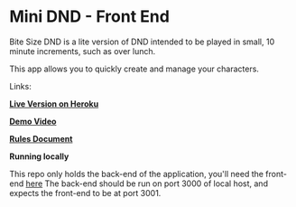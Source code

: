 # Mini DND - Front End

Bite Size DND is a lite version of DND intended to be played in small, 10 minute increments, such as over lunch.

This app allows you to quickly create and manage your characters. 

Links:

**[Live Version on Heroku](http://minidnd.herokuapp.com/)**

**[Demo Video](https://www.youtube.com/watch?v=isWqEG9dFac)**

**[Rules Document](https://drive.google.com/file/d/1kpT-eM3L-tQyeJf-mRt2d5kgy6neKT1R/view)**


**Running locally**

This repo only holds the back-end of the application, you'll need the front-end [here](https://github.com/nwdunlap17/minidnd-frontend)
The back-end should be run on port 3000 of local host, and expects the front-end to be at port 3001.

